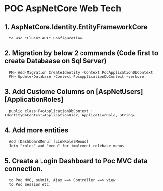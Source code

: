 # POC AspNetCore Web Tech
## 1. AspNetCore.Identity.EntityFrameworkCore 
      to use "Fluent API" Configuration.
## 2. Migration by below 2 commands (Code first to create Databaase on Sql Server)
      PM> Add-Migration CreateIdentity -Context PocApplicationDbContext
      PM> Update-Database -Context PocApplicationDbContext -verbose

## 3. Add Custome Columns on [AspNetUsers] [ApplicationRoles] 
      public class PocApplicationDbContext : IdentityDbContext<ApplicationUser, ApplicationRole, string>

## 4. Add more entities
      Add [DashboardMenu] [LinkRolesMenus] 
      Join "roles" and "menu" for implement rolebase menus.
      
## 5. Create a Login Dashboard to Poc MVC data connection.
      to Poc MVC, submit, Ajax ==> Controller ==> view 
      to Poc Session etc.
